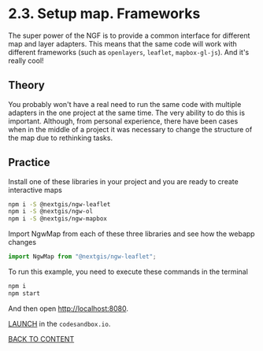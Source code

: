 # 2.3. Setup map. Frameworks

The super power of the NGF is to provide a common interface for different map and layer adapters. This means that the same code will work with different frameworks (such as `openlayers`, `leaflet`, `mapbox-gl-js`). And it's really cool!

## Theory

You probably won't have a real need to run the same code with multiple adapters in the one project at the same time. The very ability to do this is important. Although, from personal experience, there have been cases when in the middle of a project it was necessary to change the structure of the map due to rethinking tasks.

## Practice

Install one of these libraries in your project and you are ready to create interactive maps

```bash
npm i -S @nextgis/ngw-leaflet
npm i -S @nextgis/ngw-ol
npm i -S @nextgis/ngw-mapbox
```

Import NgwMap from each of these three libraries and see how the webapp changes

```javascript
import NgwMap from "@nextgis/ngw-leaflet";
```

To run this example, you need to execute these commands in the terminal

```bash
npm i
npm start
```

And then open [http://localhost:8080](http://localhost:8080).

[LAUNCH](https://githubbox.com/nextgis/ngf-tutorial/tree/master/tutorials/2_3_setup_map_frameworks) in the `codesandbox.io`.

[BACK TO CONTENT](../../README.md)
